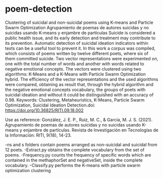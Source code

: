 # poem-detection
Clustering of suicidal and non-suicidal poems using K-means and Particle Swarm Optimization
Agrupamiento de poemas de autores suicidas y no suicidas usando K-means y enjambre de partículas 
Suicide is considered a public health issue, and its early detection and treatment may contribute to its prevention. Automatic detection of suicidal ideation indicators within texts can be a useful tool to prevent it. In this work a corpus was compiled, which consists of poems written by twelve different poets, where six of them committed suicide. Two vector representations were experimented on, one with the total number of words and another with words related to negative emotional concepts. The vectors were clustered using two algorithms: K-Means and a K-Means with Particle Swarm Optimization hybrid. The efficiency of the vector representations and the used algorithms were compared, obtaining as result that, through the hybrid algorithm and the negative emotional concepts vocabulary, the groups of poets with suicidal ideation and without it could be distinguished with an accuracy of 0.98. Keywords: Clustering, Metaheuristics, K-Means, Particle Swarm Optimization, Suicidal Ideation Detection.doi: https://doi.org/10.36825/RITI.09.18.002

Use as reference:
González, J. E. P., Ruiz, M. C., & García, M. J. S. (2021). Agrupamiento de poemas de autores suicidas y no suicidas usando K-means y enjambre de partículas. Revista de Investigación en Tecnologías de la Información: RITI, 9(18), 14-23.

-ns and s folders contain poems arranged as non-suicidal and suicidal from 12 poets.
-Extract.py obtains the complete vocabulary from the set of poems.
-Frequency.py counts the frequency of specific words which are contained in the methaphorSet and negativeSet, inside the complete vocabulary.
-Classify.py performs the K-means with particle swarm optimization clustering
